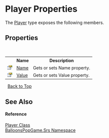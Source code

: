 # Player Properties
 

The <a href="T_BalloonsPopGame_Srs_Player">Player</a> type exposes the following members.


## Properties
&nbsp;<table><tr><th></th><th>Name</th><th>Description</th></tr><tr><td>![Public property](media/pubproperty.gif "Public property")</td><td><a href="P_BalloonsPopGame_Srs_Player_Name">Name</a></td><td>
Gets or sets Name property.</td></tr><tr><td>![Public property](media/pubproperty.gif "Public property")</td><td><a href="P_BalloonsPopGame_Srs_Player_Value">Value</a></td><td>
Gets or sets Value property.</td></tr></table>&nbsp;
<a href="#player-properties">Back to Top</a>

## See Also


#### Reference
<a href="T_BalloonsPopGame_Srs_Player">Player Class</a><br /><a href="N_BalloonsPopGame_Srs">BalloonsPopGame.Srs Namespace</a><br />